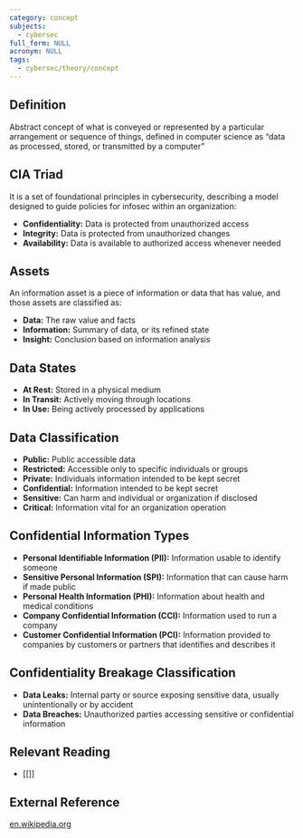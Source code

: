 ```yaml
---
category: concept
subjects:
  - cybersec
full_form: NULL
acronym: NULL
tags:
  - cybersec/theory/concept
---
```


## Definition
Abstract concept of what is conveyed or represented by a particular arrangement or sequence of things, defined in computer science as “data as processed, stored, or transmitted by a computer”

## CIA Triad
It is a set of foundational principles in cybersecurity, describing a model designed to guide policies for infosec within an organization:

- **Confidentiality:** Data is protected from unauthorized access
- **Integrity:** Data is protected from unauthorized changes
- **Availability:** Data is available to authorized access whenever needed

## Assets
An information asset is a piece of information or data that has value, and those assets are classified as:

- **Data:** The raw value and facts
- **Information:** Summary of data, or its refined state
- **Insight:** Conclusion based on information analysis

## Data States
- **At Rest:** Stored in a physical medium
- **In Transit:** Actively moving through locations
- **In Use:** Being actively processed by applications

## Data Classification
- **Public:** Public accessible data
- **Restricted:** Accessible only to specific individuals or groups
- **Private:** Individuals information intended to be kept secret
- **Confidential:** Information intended to be kept secret
- **Sensitive:** Can harm and individual or organization if disclosed
- **Critical:** Information vital for an organization operation

## Confidential Information Types
- **Personal Identifiable Information (PII):** Information usable to identify someone
- **Sensitive Personal Information (SPI):** Information that can cause harm if made public
- **Personal Health Information (PHI):** Information about health and medical conditions
- **Company Confidential Information (CCI):** Information used to run a company
- **Customer Confidential Information (PCI):** Information provided to companies by customers or partners that identifies and describes it

## Confidentiality Breakage Classification
- **Data Leaks:** Internal party or source exposing sensitive data, usually unintentionally or by accident
- **Data Breaches:** Unauthorized parties accessing sensitive or confidential information

## Relevant Reading
- [[]]

## External Reference
[en.wikipedia.org]()